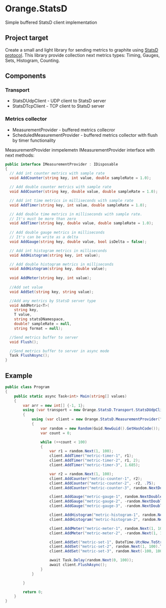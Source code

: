 # Orange.StatsD
Simple buffered StatsD client implementation
## Project target
Create a small and light library for sending metrics to graphite using [StatsD protocol](https://github.com/statsd/statsd). This library provide collection next metrics types: Timing, Gauges, Sets, Histogram, Counting.
## Components
### Transport
  - StatsDUdpClient - UDP client to StatsD server 
  - StatsDTcpClient - TCP client to StatsD server
### Metrics collector
  - MeasurementProvider - buffered metrics collecror
  - ScheduledMeasurementProvider - buffered metrics collector with flush by timer functionality
  
MeasurementProvider inmpelemetn IMeasurementProvider interface with next methods:

```csharp
public interface IMeasurementProvider : IDisposable
{
  // Add int counter metrics with sample rate
  void AddCounter(string key, int value, double sampleRate = 1.0);

  // Add double counter metrics with sample rate
  void AddCounter(string key, double value, double sampleRate = 1.0);

  // Add int time metrics in milliseconds with sample rate
  void AddTimer(string key, int value, double sampleRate = 1.0);

  // Add double time metrics in milliseconds with sample rate. 
  // It's must be more than zero
  void AddTimer(string key, double value, double sampleRate = 1.0);
  
  // Add double gauge metrics in milliseconds
  // It's can be write as a delta
  void AddGauge(string key, double value, bool isDelta = false);

  // Add int histogram metrics in milliseconds
  void AddHistogram(string key, int value);

  // Add double histogram metrics in milliseconds
  void AddHistogram(string key, double value);
  
  void AddMeter(string key, int value);
  
  //Add set value
  void AddSet(string key, string value);

  //Add any metrics by StatsD server type
  void AddMetric<T>(
    string key,
    T value,
    string statsDNamespace,
    double? sampleRate = null,
    string format = null);

  //Send metrics buffer to server
  void Flush();

  //Send metrics buffer to server in async mode
  Task FlushAsync();
}

```
  
## Example
```csharp
public class Program
{
    public static async Task<int> Main(string[] values)
    {
        var arr = new int[] {-1, 1};
        using (var transport = new Orange.StatsD.Transport.StatsDUdpClient("localhost", 8125))
        {
            using (var client = new Orange.StatsD.MeasurementProvider("application-name", transport))
            {
                var random = new Random(Guid.NewGuid().GetHashCode());
                var count = 0;

                while (++count < 100)
                {
                    var r1 = random.Next(1, 100);
                    client.AddTimer("metric-timer-1", r1);
                    client.AddTimer("metric-timer-2", r1, 2);
                    client.AddTimer("metric-timer-3", 1.685);

                    var r2 = random.Next(1, 100);
                    client.AddCounter("metric-counter-1", r2);
                    client.AddCounter("metric-counter-2", -r2, .75);
                    client.AddCounter("metric-counter-3", random.NextDouble());

                    client.AddGauge("metric-gauge-1", random.NextDouble());
                    client.AddGauge("metric-gauge-2", -random.NextDouble(), true);
                    client.AddGauge("metric-gauge-3", -random.NextDouble());

                    client.AddHistogram("metric-histogram-1", random.Next(-100, 100));
                    client.AddHistogram("metric-histogram-2", random.NextDouble() * arr[random.Next(0, 2)]);

                    client.AddMeter("metric-meter-1", random.Next(1, 100));
                    client.AddMeter("metric-meter-2", -random.Next(1, 100));

                    client.AddSet("metric-set-1", DateTime.UtcNow.ToString("HH:mm:ss"));
                    client.AddSet("metric-set-2", random.Next(1, 100).ToString());
                    client.AddSet("metric-set-3", random.Next(-100, 100).ToString());

                    await Task.Delay(random.Next(0, 100));
                    await client.FlushAsync();
                }
            }

        }

        return 0;
    }
}
```
